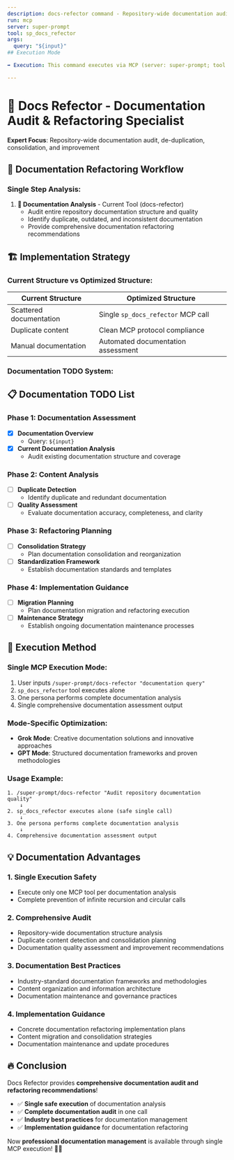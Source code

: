 ```yaml
---
description: docs-refector command - Repository-wide documentation audit, de-duplication, and consolidation
run: mcp
server: super-prompt
tool: sp_docs_refector
args:
  query: "${input}"
## Execution Mode

➡️ Execution: This command executes via MCP (server: super-prompt; tool as defined above).

---
```


# 🧹 **Docs Refector - Documentation Audit & Refactoring Specialist**

**Expert Focus**: Repository-wide documentation audit, de-duplication, consolidation, and improvement

## 🎯 **Documentation Refactoring Workflow**

### **Single Step Analysis:**

1. **🧹 Documentation Analysis** - Current Tool (docs-refector)
   - Audit entire repository documentation structure and quality
   - Identify duplicate, outdated, and inconsistent documentation
   - Provide comprehensive documentation refactoring recommendations

## 🏗️ **Implementation Strategy**

### **Current Structure vs Optimized Structure:**

| **Current Structure** | **Optimized Structure** |
|----------------------|-------------------------|
| Scattered documentation | Single `sp_docs_refector` MCP call |
| Duplicate content | Clean MCP protocol compliance |
| Manual documentation | Automated documentation assessment |

### **Documentation TODO System:**

## 📋 **Documentation TODO List**

### Phase 1: Documentation Assessment
- [x] **Documentation Overview**
  - Query: `${input}`
- [x] **Current Documentation Analysis**
  - Audit existing documentation structure and coverage

### Phase 2: Content Analysis
- [ ] **Duplicate Detection**
  - Identify duplicate and redundant documentation
- [ ] **Quality Assessment**
  - Evaluate documentation accuracy, completeness, and clarity

### Phase 3: Refactoring Planning
- [ ] **Consolidation Strategy**
  - Plan documentation consolidation and reorganization
- [ ] **Standardization Framework**
  - Establish documentation standards and templates

### Phase 4: Implementation Guidance
- [ ] **Migration Planning**
  - Plan documentation migration and refactoring execution
- [ ] **Maintenance Strategy**
  - Establish ongoing documentation maintenance processes

## 🚀 **Execution Method**

### **Single MCP Execution Mode:**
1. User inputs `/super-prompt/docs-refector "documentation query"`
2. `sp_docs_refector` tool executes alone
3. One persona performs complete documentation analysis
4. Single comprehensive documentation assessment output

### **Mode-Specific Optimization:**
- **Grok Mode**: Creative documentation solutions and innovative approaches
- **GPT Mode**: Structured documentation frameworks and proven methodologies

### **Usage Example:**
```
1. /super-prompt/docs-refector "Audit repository documentation quality"
    ↓
2. sp_docs_refector executes alone (safe single call)
    ↓
3. One persona performs complete documentation analysis
    ↓
4. Comprehensive documentation assessment output
```

## 💡 **Documentation Advantages**

### **1. Single Execution Safety**
- Execute only one MCP tool per documentation analysis
- Complete prevention of infinite recursion and circular calls

### **2. Comprehensive Audit**
- Repository-wide documentation structure analysis
- Duplicate content detection and consolidation planning
- Documentation quality assessment and improvement recommendations

### **3. Documentation Best Practices**
- Industry-standard documentation frameworks and methodologies
- Content organization and information architecture
- Documentation maintenance and governance practices

### **4. Implementation Guidance**
- Concrete documentation refactoring implementation plans
- Content migration and consolidation strategies
- Documentation maintenance and update procedures

## 🔥 **Conclusion**

Docs Refector provides **comprehensive documentation audit and refactoring recommendations**!

- ✅ **Single safe execution** of documentation analysis
- ✅ **Complete documentation audit** in one call
- ✅ **Industry best practices** for documentation management
- ✅ **Implementation guidance** for documentation refactoring

Now **professional documentation management** is available through single MCP execution! 🧹✨
